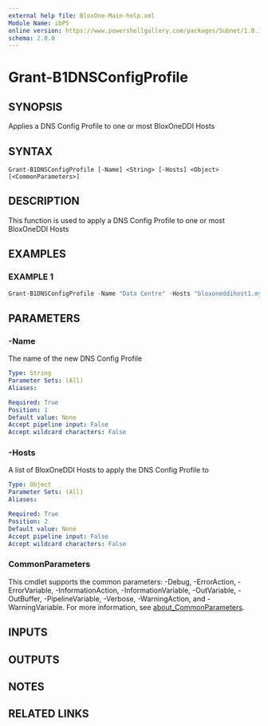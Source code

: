 ```yaml
---
external help file: BloxOne-Main-help.xml
Module Name: ibPS
online version: https://www.powershellgallery.com/packages/Subnet/1.0.14/Content/Public%5CGet-Subnet.ps1
schema: 2.0.0
---
```


# Grant-B1DNSConfigProfile

## SYNOPSIS
Applies a DNS Config Profile to one or most BloxOneDDI Hosts

## SYNTAX

```
Grant-B1DNSConfigProfile [-Name] <String> [-Hosts] <Object> [<CommonParameters>]
```

## DESCRIPTION
This function is used to apply a DNS Config Profile to one or most BloxOneDDI Hosts

## EXAMPLES

### EXAMPLE 1
```powershell
Grant-B1DNSConfigProfile -Name "Data Centre" -Hosts "bloxoneddihost1.mydomain.corp","bloxoneddihost2.mydomain.corp"
```

## PARAMETERS

### -Name
The name of the new DNS Config Profile

```yaml
Type: String
Parameter Sets: (All)
Aliases:

Required: True
Position: 1
Default value: None
Accept pipeline input: False
Accept wildcard characters: False
```

### -Hosts
A list of BloxOneDDI Hosts to apply the DNS Config Profile to

```yaml
Type: Object
Parameter Sets: (All)
Aliases:

Required: True
Position: 2
Default value: None
Accept pipeline input: False
Accept wildcard characters: False
```

### CommonParameters
This cmdlet supports the common parameters: -Debug, -ErrorAction, -ErrorVariable, -InformationAction, -InformationVariable, -OutVariable, -OutBuffer, -PipelineVariable, -Verbose, -WarningAction, and -WarningVariable. For more information, see [about_CommonParameters](http://go.microsoft.com/fwlink/?LinkID=113216).

## INPUTS

## OUTPUTS

## NOTES

## RELATED LINKS
